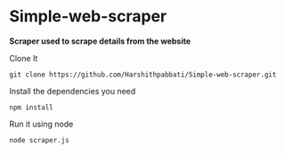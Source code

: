 # Simple-web-scraper
<b>Scraper used to scrape details from the website</b>
<p>Clone It</p>

```
git clone https://github.com/Harshithpabbati/Simple-web-scraper.git
```
<p>Install the dependencies you need</p>

```
npm install
```
<p>Run it using node</p>

```
node scraper.js
```
